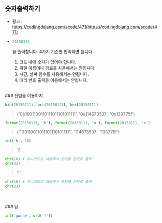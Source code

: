 ## 숫자출력하기

-   링크 : https://codingdojang.com/scode/471(https://codingdojang.com/scode/471)
-   ```py
    20150111
    ```
    을 출력합니다.
    4가지 기준만 만족하면 됩니다.

     1. 코드 내에 숫자가 없어야 합니다.
     2. 파일 이름이나 경로를 사용해서는 안됩니다.
     3. 시간, 날짜 함수를 사용해서는 안됩니다.
     4. 에러 번호 출력을 이용해서는 안됩니다.

<br/>
###  진법을 이용하지

```py
bin(20150111), oct(20150111), hex(20150111)
```
  > ('0b1001100110111011101011111', '0o114673537', '0x133775f')

```py
format(20150111, 'b'), format(20150111, 'o'), format(20150111, 'x')
```
  > ('1001100110111011101011111', '114673537', '133775f')

```py
int('b', 16)
```
  > 11

```py
chr(16) # 유니코드로 대응해서 숫자를 문자로 출력
chr(33)
```
  > '!'

```py
chr(16) # 유니코드로 대응해서 숫자를 문자로 출력
chr(33)
```

<br/>

<br/>
###  답

```py
int('gwnae', ord('!'))
```
<br/>

